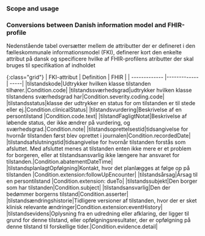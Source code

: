 <!-- StructureDefinition-common-caresocial-condition-intro.md {% comment %}
*****************************************************************************************
*                            WARNING: DO NOT EDIT THIS FILE                             *
*                                                                                       *
* This file is generated by SUSHI. Any edits you make to this file will be overwritten. *
*                                                                                       *
* To change the contents of this file, edit the original source file at:                *
* ig-data\input\pagecontent\StructureDefinition-common-caresocial-condition-intro.md    *
*****************************************************************************************
{% endcomment %} -->
### Scope and usage



### Conversions between Danish information model and FHIR-profile

Nedenstående tabel oversætter mellem de attributter der er defineret i den fælleskommunale informationsmodel (FKI), definerer kort den enkelte attribut på dansk og specificere hvilke af FHIR-profilens atributter der skal bruges til specifikation af indholdet

{:class="grid"}
|   FKI-attribut      | Definition        | FHIR  |
| ------------- |-------------| -----|
|tilstandskode|Udtrykker hvilken klasse tilstanden tilhører.|Condition.code|
|tilstandssværhedsgrad|udtrykker hvilken klasse tilstandens sværhedsgrad har|Condition.severity.coding.code|
|tilstandsstatus|klasse der udtrykker en status for om tilstanden er til stede eller ej.|Condition.clinicalStatus|
|tilstandsvurdering|Beskrivelse af en persontilstand |Condition.code.text|
|tilstandFagligtNotat|Beskrivelse af løbende status, der ikke ændrer på vurdering, og sværhedsgrad.|Condition.note|
|tilstandsoprettelsestid|tidsangivelse for hvornår tilstanden først blev oprettet i journalen|Condition.recordedDate|
|tilstandsafslutningstid|tidsangivelse for hvornår tilstanden forstås som afsluttet. Med afsluttet menes at tilstanden enten ikke mere er et problem for borgeren, eller at tilstandsansvarlig ikke længere har ansvaret for tilstanden.|Condition.abatementDateTime|
|tilstandsplanlagtOpfølgning|Kontakt, hvor det planlægges at følge op på tilstanden |Condition.extension:followUpEncounter|
|tilstandsårsag|Årsag til en persontilstand |Condition.extension: dueTo|
|tilstandssubjekt|Den borger som har tilstanden|Condition.subject|
|tilstandsansvarlig|Den der bedømmer borgerns tilstand|Condition.asserter|
|tilstandsændringshistorie|Tidligere versioner af tilstanden, hvor der er sket klinisk relevante ændringer|Condition.extension:eventHistory|
|tilstandsevidens|Oplysning fra en udredning eller afklaring, der ligger til grund for denne tilstand, eller opfølgningsresultater, der er opfølgning på denne tilstand til forskellige tider.|Condition.evidence.detail|